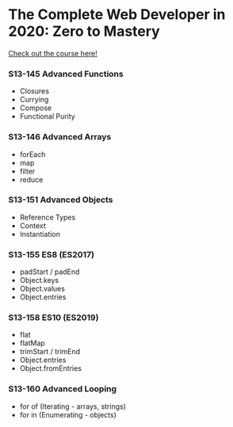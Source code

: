 # The Complete Web Developer in 2020: Zero to Mastery
[Check out the course here!](https://www.udemy.com/course/the-complete-web-developer-zero-to-mastery/)

### S13-145 Advanced Functions
- Closures
- Currying
- Compose
- Functional Purity

### S13-146 Advanced Arrays
- forEach
- map
- filter
- reduce

### S13-151 Advanced Objects
- Reference Types
- Context
- Instantiation

### S13-155 ES8 (ES2017)
- padStart / padEnd
- Object.keys
- Object.values
- Object.entries

### S13-158 ES10 (ES2019)
- flat
- flatMap
- trimStart / trimEnd
- Object.entries
- Object.fromEntries

### S13-160 Advanced Looping
- for of (Iterating - arrays, strings)
- for in (Enumerating - objects)